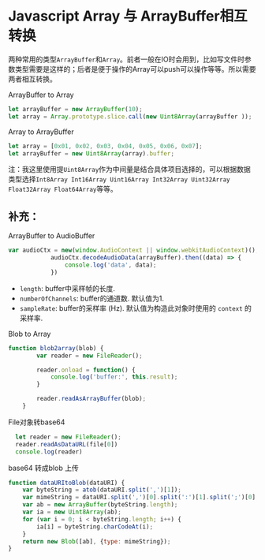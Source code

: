 # Javascript Array 与 ArrayBuffer相互转换

两种常用的类型`ArrayBuffer`和`Array`。前者一般在IO时会用到，比如写文件时参数类型需要是这样的；后者是便于操作的Array可以push可以操作等等。所以需要两者相互转换。

ArrayBuffer to Array

```javascript
let arrayBuffer = new ArrayBuffer(10);
let array = Array.prototype.slice.call(new Uint8Array(arrayBuffer ));
```

Array to ArrayBuffer

```javascript
let array = [0x01, 0x02, 0x03, 0x04, 0x05, 0x06, 0x07];
let arrayBuffer = new Uint8Array(array).buffer;
```

注：我这里使用提`Uint8Array`作为中间量是结合具体项目选择的，可以根据数据类型选择`Int8Array Int16Array Uint16Array Int32Array Uint32Array Float32Array Float64Array`等等。

## 补充：

ArrayBuffer to AudioBuffer

```javascript
var audioCtx = new(window.AudioContext || window.webkitAudioContext)();
            audioCtx.decodeAudioData(arrayBuffer).then((data) => {
                console.log('data', data);
            })
```

- `length`: buffer中采样帧的长度.
- `numberOfChannels`: buffer的通道数. 默认值为1. 
- `sampleRate`: buffer的采样率 (Hz). 默认值为构造此对象时使用的 `context` 的采样率.

Blob to Array

```javascript
function blob2array(blob) {
        var reader = new FileReader();

        reader.onload = function() {
            console.log('buffer:', this.result);
        }

        reader.readAsArrayBuffer(blob);
    }
```

 File对象转base64

```javascript
  let reader = new FileReader();
  reader.readAsDataURL(file[0])
  console.log(reader)
```

base64 转成blob 上传

```javascript
function dataURItoBlob(dataURI) {  
    var byteString = atob(dataURI.split(',')[1]);  
    var mimeString = dataURI.split(',')[0].split(':')[1].split(';')[0];  
    var ab = new ArrayBuffer(byteString.length);  
    var ia = new Uint8Array(ab);  
    for (var i = 0; i < byteString.length; i++) {  
        ia[i] = byteString.charCodeAt(i);  
    }  
    return new Blob([ab], {type: mimeString});  
}
```